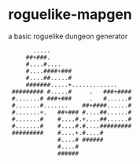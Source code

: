 # roguelike-mapgen
a basic roguelike dungeon generator

           .....                           
         ##+###.                           
         #....#....                        
         #....####+###                     
         #....##.....#                     
         #######.....+.............        
     ######### #.....#     .   ###+####    
     #.......# ###+###     .   #......#    
     #.......#.......    ##+####......#    
     #.......+.   ##+### #....##......#    
     #.......#    #....#.+....##......#    
     #.......#    #....#.#....#########    
     #########    #....+.#....#            
                  #....# ######            
                  #....#                   
                  ######                   
